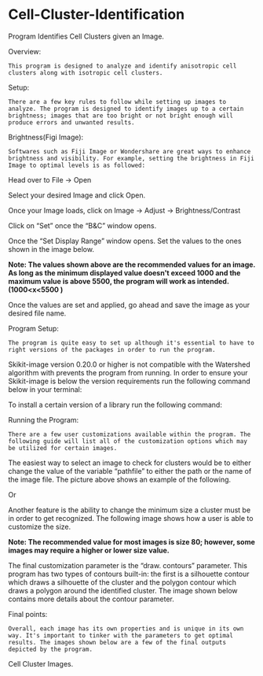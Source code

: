 # Cell-Cluster-Identification
Program Identifies Cell Clusters given an Image.

Overview: 

	This program is designed to analyze and identify anisotropic cell clusters along with isotropic cell clusters. 

Setup:

	There are a few key rules to follow while setting up images to analyze. The program is designed to identify images up to a certain brightness; images that are too bright or not bright enough will produce errors and unwanted results. 

Brightness(Figi Image):

	Softwares such as Fiji Image or Wondershare are great ways to enhance brightness and visibility. For example, setting the brightness in Fiji Image to optimal levels is as followed:

Head over to File → Open

Select your desired Image and click Open.

Once your Image loads, click on Image → Adjust → Brightness/Contrast

Click on “Set” once the “B&C” window opens. 

Once the “Set Display Range” window opens. Set the values to the ones shown in the image below. 

**Note: The values shown above are the recommended values for an image. As long as the minimum displayed value doesn't exceed 1000 and the maximum value is above 5500, the program will work as intended. (1000<x<5500 )**

Once the values are set and applied, go ahead and save the image as your desired file name.

Program Setup:

	The program is quite easy to set up although it's essential to have to right versions of the packages in order to run the program.

Skikit-image version 0.20.0 or higher is not compatible with the Watershed algorithm with prevents the program from running. In order to ensure your Skikit-image is below the version requirements run the following command below in your terminal:



To install a certain version of a library run the following command:



Running the Program:

	There are a few user customizations available within the program. The following guide will list all of the customization options which may be utilized for certain images.

The easiest way to select an image to check for clusters would be to either change the value of the variable “pathfile” to either the path or the name of the image file. The picture above shows an example of the following. 

Or 


Another feature is the ability to change the minimum size a cluster must be in order to get recognized. The following image shows how a user is able to customize the size.


**Note: The recommended value for most images is size 80; however, some images may require a higher or lower size value.**

The final customization parameter is the “draw. contours” parameter. This program has two types of contours built-in: the first is a silhouette contour which draws a silhouette of the cluster and the polygon contour which draws a polygon around the identified cluster. The image shown below contains more details about the contour parameter.



Final points:

	Overall, each image has its own properties and is unique in its own way. It's important to tinker with the parameters to get optimal results. The images shown below are a few of the final outputs depicted by the program.

Cell Cluster Images. 	

